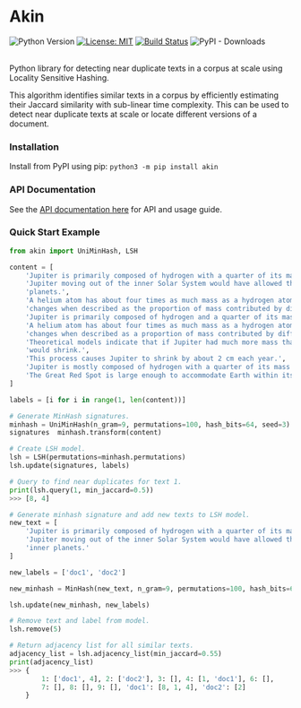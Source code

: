 # Akin
![Python Version](https://img.shields.io/badge/Python-3.9%20%7C%203.14-blue.svg)
[![License: MIT](https://img.shields.io/badge/License-MIT-green.svg)](https://opensource.org/licenses/MIT)
[![Build Status](https://app.travis-ci.com/justinbt1/Akin.svg?branch=main)](https://app.travis-ci.com/justinbt1/Akin)
![PyPI - Downloads](https://img.shields.io/pypi/dm/akin)

<br>
Python library for detecting near duplicate texts in a corpus at scale using Locality Sensitive Hashing.

This algorithm identifies similar texts in 
a corpus by efficiently estimating their Jaccard similarity with sub-linear time complexity. This can be used to detect 
near duplicate texts at scale or locate different versions of a document.  

### Installation
Install from PyPI using pip:
```python3 -m pip install akin```  

### API Documentation
See the [API documentation here](https://justinbt1.github.io/Akin/api/api_ref/) for API 
and usage guide.

### Quick Start Example
``` python
from akin import UniMinHash, LSH

content = [
    'Jupiter is primarily composed of hydrogen with a quarter of its mass being helium',
    'Jupiter moving out of the inner Solar System would have allowed the formation of inner '
    'planets.',
    'A helium atom has about four times as much mass as a hydrogen atom, so the composition '
    'changes when described as the proportion of mass contributed by different atoms.',
    'Jupiter is primarily composed of hydrogen and a quarter of its mass being helium',
    'A helium atom has about four times as much mass as a hydrogen atom and the composition '
    'changes when described as a proportion of mass contributed by different atoms.',
    'Theoretical models indicate that if Jupiter had much more mass than it does at present, it '
    'would shrink.',
    'This process causes Jupiter to shrink by about 2 cm each year.',
    'Jupiter is mostly composed of hydrogen with a quarter of its mass being helium',
    'The Great Red Spot is large enough to accommodate Earth within its boundaries.'
]

labels = [i for i in range(1, len(content))]

# Generate MinHash signatures.
minhash = UniMinHash(n_gram=9, permutations=100, hash_bits=64, seed=3)
signatures  minhash.transform(content)

# Create LSH model.
lsh = LSH(permutations=minhash.permutations)
lsh.update(signatures, labels)

# Query to find near duplicates for text 1.
print(lsh.query(1, min_jaccard=0.5))
>>> [8, 4]

# Generate minhash signature and add new texts to LSH model.
new_text = [
    'Jupiter is primarily composed of hydrogen with a quarter of its mass being helium',
    'Jupiter moving out of the inner Solar System would have allowed the formation of '
    'inner planets.'
]

new_labels = ['doc1', 'doc2']

new_minhash = MinHash(new_text, n_gram=9, permutations=100, hash_bits=64, seed=3)

lsh.update(new_minhash, new_labels)

# Remove text and label from model.
lsh.remove(5)

# Return adjacency list for all similar texts.
adjacency_list = lsh.adjacency_list(min_jaccard=0.55)
print(adjacency_list)
>>> {
        1: ['doc1', 4], 2: ['doc2'], 3: [], 4: [1, 'doc1'], 6: [], 
        7: [], 8: [], 9: [], 'doc1': [8, 1, 4], 'doc2': [2]
    }
```
